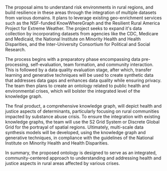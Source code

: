 The proposal aims to understand risk environments in rural regions, and build resilience in these areas through the integration of multiple datasets from various domains. It plans to leverage existing geo-enrichment services such as the NSF-funded KnowWhereGraph and the Resilient Rural America Project for Extreme Weather. The project seeks to expand it's data collection by incorporating datasets from agencies like the CDC, Medicare and Medicaid, the National Institute on Minority Health and Health Disparities, and the Inter-University Consortium for Political and Social Research. 

The process begins with a preparatory phase encompassing data pre-processing, self-evaluation, team formation, and community interaction. This is followed by a data quality evaluation stage, after which, transfer learning and generative techniques will be used to create synthetic data that addresses data gaps and enhances data quality while ensuring privacy. The team then plans to create an ontology related to public health and environmental crises, which will bolster the integrated level of the knowledge graph. 

The final product, a comprehensive knowledge graph, will depict health and justice aspects of determinants, particularly focusing on rural communities impacted by substance abuse crisis. To ensure the integration with existing knowledge graphs, the team will use the S2 Grid System or Discrete Global Grid for the portrayal of spatial regions. Ultimately, multi-scale data synthesis models will be developed, using the knowledge graph and generative techniques, in compliance with the guidelines of the National Institute on Minority Health and Health Disparities. 

In summary, the proposed ontology is designed to serve as an integrated, community-centered approach to understanding and addressing health and justice aspects in rural areas affected by various crises.